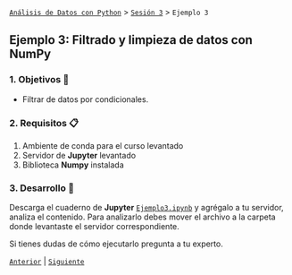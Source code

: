 [`Análisis de Datos con Python`](../../README.md) > [`Sesión 3`](../README.md) > `Ejemplo 3`

## Ejemplo 3: Filtrado y limpieza de datos con __NumPy__

### 1. Objetivos :dart:

- Filtrar de datos por condicionales.

### 2. Requisitos :clipboard:

1. Ambiente de conda para el curso levantado
1. Servidor de __Jupyter__ levantado
1. Biblioteca __Numpy__ instalada

### 3. Desarrollo :rocket:

Descarga el cuaderno de __Jupyter__ [`Ejemplo3.ipynb`](codigos/Ejemplo3.ipynb) y agrégalo a tu servidor, analiza el contenido. Para analizarlo debes mover el archivo a la carpeta donde levantaste el servidor correspondiente.

Si tienes dudas de cómo ejecutarlo pregunta a tu experto.

[`Anterior`](../README.md#insfiltrado-y-limpieza-de-datos-con-numpyins) | [`Siguiente`](../reto02/README.md)
